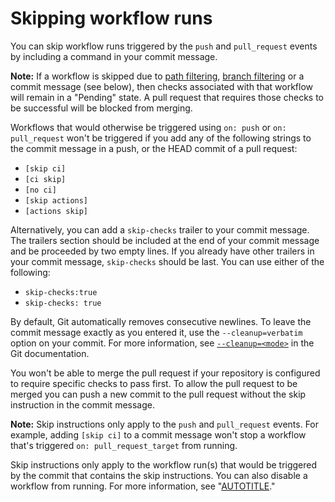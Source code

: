 # Skipping workflow runs

You can skip workflow runs triggered by the `push` and `pull_request` events by including a command in your commit message.

<div class="ghd-spotlight ghd-spotlight-note border rounded-1 my-3 p-3 f5 color-border-accent-emphasis color-bg-accent">

**Note:** If a workflow is skipped due to [path filtering](/actions/using-workflows/workflow-syntax-for-github-actions#onpushpull_requestpull_request_targetpathspaths-ignore), [branch filtering](/actions/using-workflows/workflow-syntax-for-github-actions#onpull_requestpull_request_targetbranchesbranches-ignore) or a commit message (see below), then checks associated with that workflow will remain in a "Pending" state. A pull request that requires those checks to be successful will be blocked from merging.

</div>

Workflows that would otherwise be triggered using `on: push` or `on: pull_request` won't be triggered if you add any of the following strings to the commit message in a push, or the HEAD commit of a pull request:

- `[skip ci]`
- `[ci skip]`
- `[no ci]`
- `[skip actions]`
- `[actions skip]`

Alternatively, you can add a `skip-checks` trailer to your commit message. The trailers section should be included at the end of your commit message and be proceeded by two empty lines. If you already have other trailers in your commit message, `skip-checks` should be last. You can use either of the following:
- `skip-checks:true`
- `skip-checks: true`

By default, Git automatically removes consecutive newlines. To leave the commit message exactly as you entered it, use the `--cleanup=verbatim` option on your commit. For more information, see [`--cleanup=<mode>`](https://git-scm.com/docs/git-commit#Documentation/git-commit.txt---cleanupltmodegt) in the Git documentation.

You won't be able to merge the pull request if your repository is configured to require specific checks to pass first. To allow the pull request to be merged you can push a new commit to the pull request without the skip instruction in the commit message.

<div class="ghd-spotlight ghd-spotlight-note border rounded-1 my-3 p-3 f5 color-border-accent-emphasis color-bg-accent">

**Note:** Skip instructions only apply to the `push` and `pull_request` events. For example, adding `[skip ci]` to a commit message won't stop a workflow that's triggered `on: pull_request_target` from running.

</div>

Skip instructions only apply to the workflow run(s) that would be triggered by the commit that contains the skip instructions. You can also disable a workflow from running. For more information, see "[AUTOTITLE](/actions/managing-workflow-runs/disabling-and-enabling-a-workflow)."
